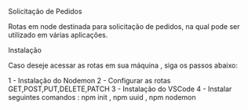 Solicitação de Pedidos

Rotas em node destinada para solicitação de pedidos, na qual pode ser utilizado em várias aplicações.

Instalação 

Caso deseje acessar as rotas em sua máquina , siga os passos abaixo:

1 - Instalação do Nodemon
2 - Configurar as rotas GET,POST,PUT,DELETE,PATCH
3 - Instalação do VSCode 
4 - Instalar seguintes comandos : npm init , npm uuid , npm nodemon

